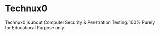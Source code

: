 # Technux0
Technux0 is about Computer Security &amp; Penetration Testing. 100% Purely for Educational Purpose only.
